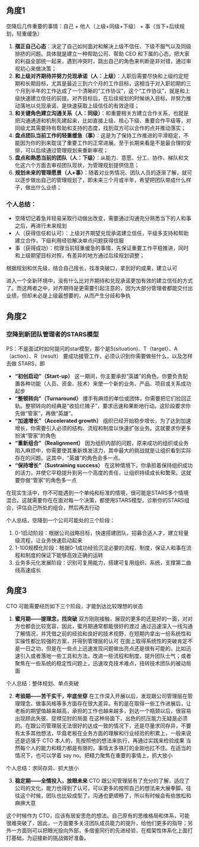 ## 角度1
空降后几件重要的事情：自己 + 他人（上级+同级+下级） + 事（当下+后续规划，轻重缓急）
1) **摆正自己心态**：决定了自己如何面对和解决上级不信任、下级不服气以及同级排挤的问题。具体就是建立一种帮助公司、帮助 CEO 和下属的心态，把大家的利益全部统一起来，遇到冲突时，跳出自己的角色来判断是非对错，通过审视初心来做决策；
2) **和上级对齐期待并努力兑现承诺（人：上级）**：入职后需要尽快和上级约定短期和长期目标，尤其是最近三到六个月的工作目标，这相当于对入职初期的三个月到半年的工作达成了一个清晰的“工作协议”，这个“工作协议”，就是和上级快速建立信任的前提。对齐目标后，在后续规划的时候纳入目标，并努力推动落地以兑现承诺，是快速获取上级信任的有效途径；
3) **和关键角色建立沟通关系（人：同级）**：和重要相关方建立合作关系，也就是把沟通通道和机制先建起来，比如直接上级、核心下级、重要合作平级等，对同级尤其需要持有帮助和支持的态度，找到双方可以合作的点并推动落实；
4) **盘点团队当前工作的轻重缓急（事）**：这是为了保持工作推进的平滑稳定，不能因为你的到来耽误了重要工作的正常进展。至于长期来看是不是最合理的安排，可以后续通过管理规划来重新审视；
5) **盘点和熟悉当前的团队（人：下级）**：从能力、意愿、分工、协作、梯队和文化这六个方面去审视团队现状，为管理规划提供信息；
6) **规划未来的管理愿景（人+事）**：随着对业务情况、团队人员的逐渐了解，就可以逐步做出自己的管理规划了，即未来三个月或半年，希望把团队带成什么样子，做出什么业绩；

### **个人总结**：
- 空降切记着急并轻易采取行动做出改变，需要通过沟通充分熟悉当下的人和事之后，再进行未来规划
- 人（获得信任和认可）：上级对齐期望兑现承诺建立信任，平级多支持和帮助建立合作，下级利用经验解决单点问题获得信服
- 事（获得成功）：梳理当前轻重缓急的事情，先保证重要工作平稳推进，同时和上级期望目标对照，有差异的地方通过后续规划调整；

根据规划和优先级，结合自己擅长，找准突破口，拿到好的成果，建立认可

进入一个全新环境中，没有什么比对齐期待和兑现承诺更加有效的建立信任的方式了。而这两者之中，对齐期待是更需要引起注意的，因为大部分管理者都能交付出业绩，但却未必是上级最想要的，从而产生分歧和争执

## **角度2**
### **空降到新团队管理者的STARS模型**
PS：不是面试时如何提问的star模型，那个是S(situation)、T（target）、A（action）、R（result）
要成功接管工作，必须认识到你需要做些什么，以及怎样去做
STARS，即
- **“初创启动”（Start-up）**
这一期间，你主要承担“英雄”的角色。你要负责配置各种功能（人员、资金、技术）来使一个新的业务、产品、项目或关系成功起步
- **“整顿转向”（Turnaround）**
接手有麻烦的单位或团体，你需要把它们拉回正轨。整顿转向的经典是“收拾烂摊子”，要求迅速和果断地行动。这阶段要求你先做“管家”，再做“英雄”。
- **“加速增长”（Accelerated growth）**
组织已经开始稳步增长，为了达到加速增长，你需要引入必须的结构、流程和制度以快速扩张业务。这就要求你更多扮演“管家”的角色
- **“重新组合”（Realignment）**
因为组织内部的问题，原来成功的组织或业务陷入麻烦中，你需要使其重新焕发活力，其中最大的挑战就是让组织看到实际存在的问题。这其中，“英雄”的角色会多一点。
- **“保持增长”（Sustraining success）**
在这种情境下，你承担着保持组织成功的活力，并使它平稳提升到另一个高度的责任，让组织持续成长和繁荣。这就要你做“管家”的角色多一点

在现实生活中，你不可能遇到一个单纯和标准的情境，很可能是STARS多个情境混合。这就需要你在在面对每一个决策，都使用STARS模型，诊断你的STARS组合，评估自己所处的组合，然后再去行动

个人总结，空降到一个公司可能处的三个阶段：
1) 0-1启动阶段：根据公司战略目标，快速搭建团队，招募合适人才，建立轻量级流程，让业务快速启动起来
2) 1-100规模化阶段：根据0-1成功经验沉淀必要的流程、制度，保证人和事在流程和制度的保证下能够高效正确的运转
3) 业务多元化发展阶段：识别可复用能力，搭建可复用组织、系统，支撑第二曲线高速成长

## **角度3**
CTO 可能需要经历如下三个阶段，才能到达比较理想的状态
1) **蜜月期——提理念，找突破**
双方刚刚接触，展现的更多的还是好的一面，对对方也都会比较宽容，因此，蜜月期通常都能很好的渡过
通过迅速深入一线沟通了解情况，并凭借之前的经验和良好的技术视野，在短期内拿出一份系统性和实操性都比较强的方案，并得到管理层的认可
在面上取得系统性的突破肯定不是一日之功，但是在一些点上迅速发现问题做出亮点还是很有可能的。比如迅速引入或者落地一些工具和方法，改进一些流程和制度，提升团队士气；或者聚焦在一些系统的稳定性问题上，迅速攻克技术难点，扭转技术团队的被动局面

个人总结：整体规划、单点突破

2) **考验期——苦干实干，牢底坐穿**
在工作深入开展以后，发现跟公司管理层在管理理念、做事风格等多方面存在很大差异。有的是在取得一些工作进展后，让老板的期望值越来越高，承担的工作也越来越多，到达一个瓶颈以后，很容易出现顾此失彼、捉襟见肘的局面
在这种局面下，出色的抗压能力无疑是必须的。在跟公司管理层无法很好的达成一致的情况下，还是尽量求同存异，不要有太多其他想法，毕竟老板在业务方面的理解和行业经验的积累上，一般来说还是远强于 CTO 本人的，先按照他的想法来执行，再通过实践来检验成果
当然每个人的能力和精力都是有限的，事情太多铁打的金刚也扛不住。在适当的情况下，也可以学着 say no。把精力聚焦在重要的事情上，抓大放小

个人总结：求同存异、抓大放小

3) **稳定期——全情投入，放眼未来**
 CTO 跟公司管理层有了充分的了解，适应了公司的文化，能力也得到了认可，可以更多的按照自己的想法来大展拳脚。往往这个时候，团队也比较成型了，沟通也更顺畅了，所以有时候会有些放松和麻痹大意

这个时候作为 CTO，应该有居安思危的想法。自己原有的思维格局和体系，可能很难突破了，因此，一方面要多关注团队成员能力的提升，给他们更多的指导；另外一方面则可以把眼光投向外部，多借鉴同行的先进经验，在框架性体系化上面打打基础，为迎接新的挑战做好准备。


